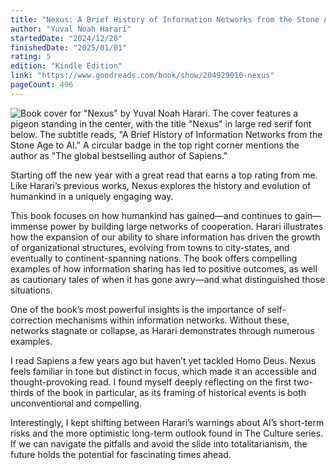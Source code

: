 ```yaml
---
title: "Nexus: A Brief History of Information Networks from the Stone Age to AI"
author: "Yuval Noah Harari"
startedDate: "2024/12/20"
finishedDate: "2025/01/01"
rating: 5
edition: "Kindle Edition"
link: "https://www.goodreads.com/book/show/204929010-nexus"
pageCount: 496
---
```


![Book cover for "Nexus" by Yuval Noah Harari. The cover features a pigeon standing in the center, with the title "Nexus" in large red serif font below. The subtitle reads, "A Brief History of Information Networks from the Stone Age to AI." A circular badge in the top right corner mentions the author as "The global bestselling author of Sapiens."](https://images-na.ssl-images-amazon.com/images/S/compressed.photo.goodreads.com/books/1706097789i/204929010.jpg)

Starting off the new year with a great read that earns a top rating from me. Like Harari’s previous works, Nexus explores the history and evolution of humankind in a uniquely engaging way.

This book focuses on how humankind has gained—and continues to gain—immense power by building large networks of cooperation. Harari illustrates how the expansion of our ability to share information has driven the growth of organizational structures, evolving from towns to city-states, and eventually to continent-spanning nations. The book offers compelling examples of how information sharing has led to positive outcomes, as well as cautionary tales of when it has gone awry—and what distinguished those situations.

One of the book’s most powerful insights is the importance of self-correction mechanisms within information networks. Without these, networks stagnate or collapse, as Harari demonstrates through numerous examples.

I read Sapiens a few years ago but haven’t yet tackled Homo Deus. Nexus feels familiar in tone but distinct in focus, which made it an accessible and thought-provoking read. I found myself deeply reflecting on the first two-thirds of the book in particular, as its framing of historical events is both unconventional and compelling.

Interestingly, I kept shifting between Harari’s warnings about AI’s short-term risks and the more optimistic long-term outlook found in The Culture series. If we can navigate the pitfalls and avoid the slide into totalitarianism, the future holds the potential for fascinating times ahead.